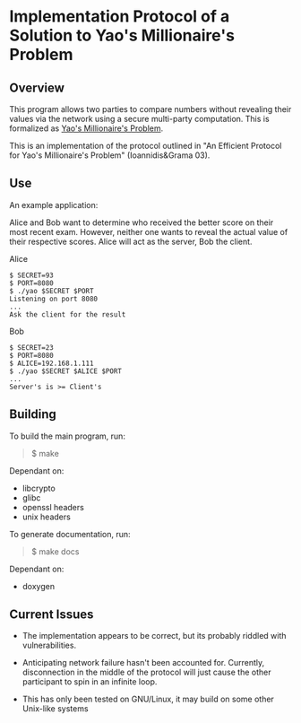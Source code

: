 Implementation Protocol of a Solution to Yao's Millionaire's Problem
====================================================================
Overview
--------
This program allows two parties to compare numbers without revealing their
values via the network using a secure multi-party computation. This is
formalized as [Yao's Millionaire's
Problem](https://en.wikipedia.org/wiki/Yao%27s_Millionaires%27_Problem).

This is an implementation of the protocol outlined in "An Efficient Protocol
for Yao's Millionaire's Problem" (Ioannidis&Grama 03).

Use
---
An example application:

Alice and Bob want to determine who received the better score on their most
recent exam. However, neither one wants to reveal the actual value of their
respective scores. Alice will act as the server, Bob the client.

Alice

    $ SECRET=93
    $ PORT=8080
    $ ./yao $SECRET $PORT
    Listening on port 8080
    ...
    Ask the client for the result

Bob

    $ SECRET=23
    $ PORT=8080
    $ ALICE=192.168.1.111
    $ ./yao $SECRET $ALICE $PORT
    ...
    Server's is >= Client's

Building
--------

To build the main program, run:
> $ make

Dependant on:
- libcrypto
- glibc
- openssl headers
- unix headers

To generate documentation, run:
> $ make docs

Dependant on:
- doxygen

Current Issues
--------------

- The implementation appears to be correct, but its probably riddled with
vulnerabilities.

- Anticipating network failure hasn't been accounted for. Currently,
disconnection in the middle of the protocol will just cause the other
participant to spin in an infinite loop.

- This has only been tested on GNU/Linux, it may build on some other Unix-like
  systems
